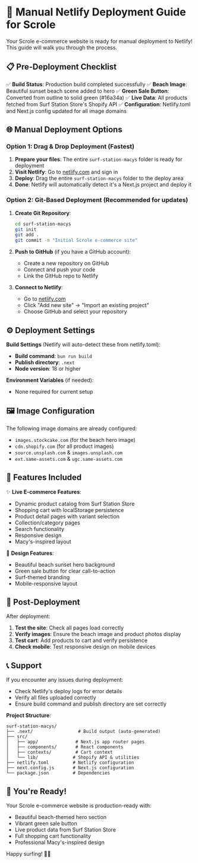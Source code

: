 # 🚀 Manual Netlify Deployment Guide for Scrole

Your Scrole e-commerce website is ready for manual deployment to Netlify! This guide will walk you through the process.

## 📋 Pre-Deployment Checklist

✅ **Build Status**: Production build completed successfully
✅ **Beach Image**: Beautiful sunset beach scene added to hero
✅ **Green Sale Button**: Converted from outline to solid green (#16a34a)
✅ **Live Data**: All products fetched from Surf Station Store's Shopify API
✅ **Configuration**: Netlify.toml and Next.js config updated for all image domains

## 🌐 Manual Deployment Options

### Option 1: Drag & Drop Deployment (Fastest)

1. **Prepare your files**: The entire `surf-station-macys` folder is ready for deployment
2. **Visit Netlify**: Go to [netlify.com](https://netlify.com) and sign in
3. **Deploy**: Drag the entire `surf-station-macys` folder to the deploy area
4. **Done**: Netlify will automatically detect it's a Next.js project and deploy it

### Option 2: Git-Based Deployment (Recommended for updates)

1. **Create Git Repository**:
   ```bash
   cd surf-station-macys
   git init
   git add .
   git commit -m "Initial Scrole e-commerce site"
   ```

2. **Push to GitHub** (if you have a GitHub account):
   - Create a new repository on GitHub
   - Connect and push your code
   - Link the GitHub repo to Netlify

3. **Connect to Netlify**:
   - Go to [netlify.com](https://netlify.com)
   - Click "Add new site" → "Import an existing project"
   - Choose GitHub and select your repository

## ⚙️ Deployment Settings

**Build Settings** (Netlify will auto-detect these from netlify.toml):
- **Build command**: `bun run build`
- **Publish directory**: `.next`
- **Node version**: 18 or higher

**Environment Variables** (if needed):
- None required for current setup

## 🖼️ Image Configuration

The following image domains are already configured:
- `images.stockcake.com` (for the beach hero image)
- `cdn.shopify.com` (for all product images)
- `source.unsplash.com` & `images.unsplash.com`
- `ext.same-assets.com` & `ugc.same-assets.com`

## 🛒 Features Included

✨ **Live E-commerce Features**:
- Dynamic product catalog from Surf Station Store
- Shopping cart with localStorage persistence
- Product detail pages with variant selection
- Collection/category pages
- Search functionality
- Responsive design
- Macy's-inspired layout

🎨 **Design Features**:
- Beautiful beach sunset hero background
- Green sale button for clear call-to-action
- Surf-themed branding
- Mobile-responsive layout

## 🔧 Post-Deployment

After deployment:
1. **Test the site**: Check all pages load correctly
2. **Verify images**: Ensure the beach image and product photos display
3. **Test cart**: Add products to cart and verify persistence
4. **Check mobile**: Test responsive design on mobile devices

## 📞 Support

If you encounter any issues during deployment:
- Check Netlify's deploy logs for error details
- Verify all files uploaded correctly
- Ensure build command and publish directory are set correctly

**Project Structure**:
```
surf-station-macys/
├── .next/                 # Build output (auto-generated)
├── src/
│   ├── app/              # Next.js app router pages
│   ├── components/       # React components
│   ├── contexts/         # Cart context
│   └── lib/             # Shopify API & utilities
├── netlify.toml         # Netlify configuration
├── next.config.js       # Next.js configuration
└── package.json         # Dependencies
```

## 🎉 You're Ready!

Your Scrole e-commerce website is production-ready with:
- Beautiful beach-themed hero section
- Vibrant green sale button
- Live product data from Surf Station Store
- Full shopping cart functionality
- Professional Macy's-inspired design

Happy surfing! 🏄‍♂️
